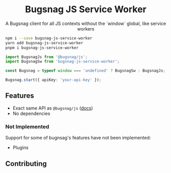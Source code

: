 <h1 align="center">Bugsnag JS Service Worker</h1>

<p align="center">A Bugsnag client for all JS contexts without the `window` global, like service workers</p>

```bash
npm i --save bugsnag-js-service-worker
yarn add bugsnag-js-service-worker
pnpm i bugsnag-js-service-worker
```

```ts
import BugsnagJs from '@bugsnag/js';
import BugsnagSw from 'bugsnag-js-service-worker';

const Bugsnag = typeof window === 'undefined' ? BugsnagSw : BugsnagJs;

Bugsnag.start({ apiKey: 'your-api-key' });
```

## Features

- Exact same API as `@bugsnag/js` ([docs](https://docs.bugsnag.com/platforms/javascript/configuration-options))
- No dependencies

### Not Implemented

Support for some of bugnsag's features have not been implemented:

- Plugins

## Contributing
